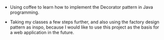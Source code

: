 + Using coffee to learn how to implement the Decorator pattern in Java programming. 

+ Taking my classes a few steps further, and also using the factory design pattern as inspo, because I would like to use 
this project as the basis for a web application in the future. 